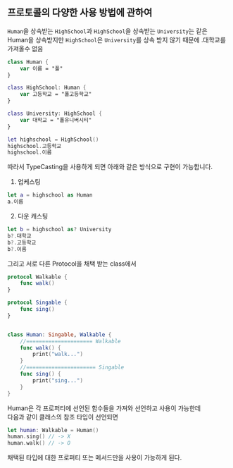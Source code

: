 ## 프로토콜의 다양한 사용 방법에 관하여

`Human`을 상속받는 `HighSchool`과 `HighSchool`을 상속받는 `University`는 같은 Human을 상속받지만
`HighSchool`은 `University`를 상속 받지 않기 때문에 .대학교를 가져올수 없음

```swift
class Human {
    var 이름 = "폴"
}

class HighSchool: Human {
    var 고등학교 = "폴고등학교"
}

class University: HighSchool {
    var 대학교 = "폴유니버시티"
}

let highschool = HighSchool()
highschool.고등학교
highschool.이름
```

따라서 TypeCasting을 사용하게 되면 아래와 같은 방식으로 구현이 가능합니다.

1. 업케스팅
```swift
let a = highschool as Human
a.이름
```

2. 다운 캐스팅
```swift
let b = highschool as? University
b?.대학교
b?.고등학교
b?.이름
```

그리고 서로 다른 Protocol을 채택 받는 class에서 
```swift
protocol Walkable {
    func walk()
}

protocol Singable {
    func sing()
}


class Human: Singable, Walkable {
    //===================== Walkable 
    func walk() {
        print("walk...")
    }
    //====================== Singable
    func sing() {
        print("sing...")
    }
}
```
Human은 각 프로퍼티에 선언된 함수들을 가져와 선언하고 사용이 가능한데 <br>
다음과 같이 클래스의 참조 타입이 선언되면
```swift
let human: Walkable = Human()
human.sing() // -> X
human.walk() // -> O
```
채택된 타입에 대한 프로퍼티 또는 메서드만을 사용이 가능하게 된다.

